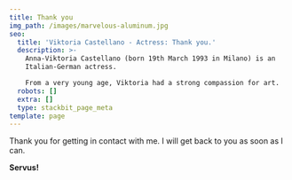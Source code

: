 ```yaml
---
title: Thank you
img_path: /images/marvelous-aluminum.jpg
seo:
  title: 'Viktoria Castellano - Actress: Thank you.'
  description: >-
    Anna-Viktoria Castellano (born 19th March 1993 in Milano) is an
    Italian-German actress.

    From a very young age, Viktoria had a strong compassion for art.
  robots: []
  extra: []
  type: stackbit_page_meta
template: page
---
```

Thank you for getting in contact with me. I will get back to you as soon as I can.

**Servus!**